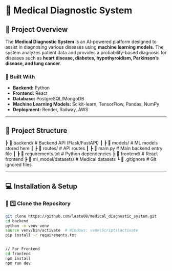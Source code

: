 # 🏥 Medical Diagnostic System  

## 📌 Project Overview  
The **Medical Diagnostic System** is an AI-powered platform designed to assist in diagnosing various diseases using **machine learning models**. The system analyzes patient data and provides a probability-based diagnosis for diseases such as **heart disease, diabetes, hypothyroidism, Parkinson’s disease, and lung cancer**.  

### 🚀 Built With  
- **Backend:** Python 
- **Frontend:** React 
- **Database:** PostgreSQL/MongoDB  
- **Machine Learning Models:** Scikit-learn, TensorFlow, Pandas, NumPy  
- **Deployment:** Render, Railway, AWS  

---

## 📂 Project Structure  

┣ 📁 backend/ # Backend API (Flask/FastAPI)
┃ ┣ 📁 models/ # ML models stored here
┃ ┣ 📁 routes/ # API routes
┃ ┣ 📄 main.py # Main backend entry file
┃ ┣ 📄 requirements.txt # Python dependencies
┣ 📁 frontend/ # React frontend 
┣ 📁 ml_model/datasets/ # Medical datasets
┗ 📄 .gitignore # Git ignored files



---

## 💻 Installation & Setup  

### 🔹 1️⃣ Clone the Repository  
```sh
git clone https://github.com/laatu08/medical_diagnostic_system.git
cd backend
python -m venv venv
source venv/bin/activate  # Windows: venv\Scripts\activate
pip install -r requirements.txt


// For Frontend
cd frontend
npm install
npm run dev
